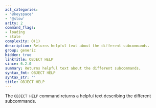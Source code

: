 ```yaml
---
acl_categories:
- '@keyspace'
- '@slow'
arity: 2
command_flags:
- loading
- stale
complexity: O(1)
description: Returns helpful text about the different subcommands.
group: generic
hidden: true
linkTitle: OBJECT HELP
since: 6.2.0
summary: Returns helpful text about the different subcommands.
syntax_fmt: OBJECT HELP
syntax_str: ''
title: OBJECT HELP
---
```

The `OBJECT HELP` command returns a helpful text describing the different subcommands.
